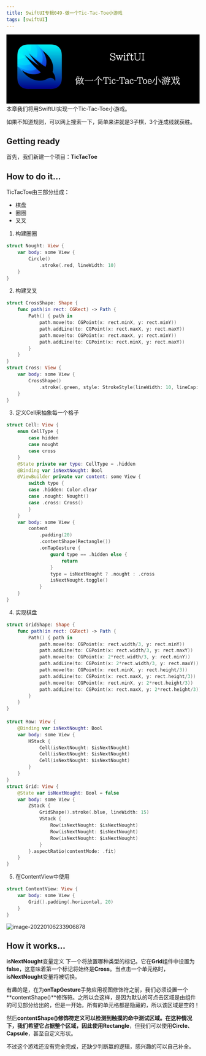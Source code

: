 ```yaml
---
title: SwiftUI专辑049-做一个Tic-Tac-Toe小游戏
tags: [swiftUI]
---
```

![headerimg](./Header.png)
本章我们将用SwiftUI实现一个Tic-Tac-Toe小游戏。

如果不知道规则，可以网上搜索一下，简单来讲就是3子棋，3个连成线就获胜。
<!--truncate-->
## Getting ready

首先，我们新建一个项目：**TicTacToe**

## How to do it…

TicTacToe由三部分组成：

- 棋盘
- 圈圈
- 叉叉

1. 构建圈圈
```swift
struct Nought: View {
    var body: some View {
        Circle()
            .stroke(.red, lineWidth: 10)
    }
}
```

2. 构建叉叉
```swift
struct CrossShape: Shape {
    func path(in rect: CGRect) -> Path {
        Path() { path in
            path.move(to: CGPoint(x: rect.minX, y: rect.minY))
            path.addLine(to: CGPoint(x: rect.maxX, y: rect.maxY))
            path.move(to: CGPoint(x: rect.maxX, y: rect.minY))
            path.addLine(to: CGPoint(x: rect.minX, y: rect.maxY))
        }
    }
}
struct Cross: View {
    var body: some View {
        CrossShape()
            .stroke(.green, style: StrokeStyle(lineWidth: 10, lineCap: .round, lineJoin: .round))
    }
}
```

3. 定义Cell来抽象每一个格子
```swift
struct Cell: View {
    enum CellType {
        case hidden
        case nought
        case cross
    }
    @State private var type: CellType = .hidden
    @Binding var isNextNought: Bool
    @ViewBuilder private var content: some View {
        switch type {
        case .hidden: Color.clear
        case .nought: Nought()
        case .cross: Cross()
        }
    }
    var body: some View {
        content
            .padding(20)
            .contentShape(Rectangle())
            .onTapGesture {
                guard type == .hidden else {
                    return
                }
                type = isNextNought ? .nought : .cross
                isNextNought.toggle()
            }
    }
}
```

4. 实现棋盘
```swift
struct GridShape: Shape {
    func path(in rect: CGRect) -> Path {
        Path() { path in
            path.move(to: CGPoint(x: rect.width/3, y: rect.minY))
            path.addLine(to: CGPoint(x: rect.width/3, y: rect.maxY))
            path.move(to: CGPoint(x: 2*rect.width/3, y: rect.minY))
            path.addLine(to: CGPoint(x: 2*rect.width/3, y: rect.maxY))
            path.move(to: CGPoint(x: rect.minX, y: rect.height/3))
            path.addLine(to: CGPoint(x: rect.maxX, y: rect.height/3))
            path.move(to: CGPoint(x: rect.minX, y: 2*rect.height/3))
            path.addLine(to: CGPoint(x: rect.maxX, y: 2*rect.height/3))
        }
    }
}

struct Row: View {
    @Binding var isNextNought: Bool
    var body: some View {
        HStack {
            Cell(isNextNought: $isNextNought)
            Cell(isNextNought: $isNextNought)
            Cell(isNextNought: $isNextNought)
        }
    }
}
struct Grid: View {
    @State var isNextNought: Bool = false
    var body: some View {
        ZStack {
            GridShape().stroke(.blue, lineWidth: 15)
            VStack {
                Row(isNextNought: $isNextNought)
                Row(isNextNought: $isNextNought)
                Row(isNextNought: $isNextNought)
            }
        }.aspectRatio(contentMode: .fit)
    }
}
```

5. 在ContentView中使用
```swift
struct ContentView: View {
    var body: some View {
        Grid().padding(.horizontal, 20)
    }
}
```

![image-20220106233906878](https://tva1.sinaimg.cn/large/008i3skNly1gy4do2ix1sj30ce0p4my8.jpg)



## How it works…

**isNextNought**变量定义 下一个将放置哪种类型的标记。它在**Grid**组件中设置为**false**，这意味着第一个标记将始终是**Cross**。当点击一个单元格时，**isNextNought**变量将被切换。

有趣的是，在为**onTapGesture**手势应用视图修饰符之前，我们必须设置一个**contentShape()**修饰符。之所以会这样，是因为默认的可点击区域是由组件的可见部分给出的，但是一开始，所有的单元格都是隐藏的，所以该区域是空的！

然后**contentShape()**修饰符定义可以检测到触摸的命中测试区域。在这种情况下，我们希望它占据整个区域，因此使用**Rectangle**，但我们可以使用**Circle**、**Capsule**，甚至自定义形状。

不过这个游戏还没有完全完成，还缺少判断赢的逻辑，感兴趣的可以自己补全。
